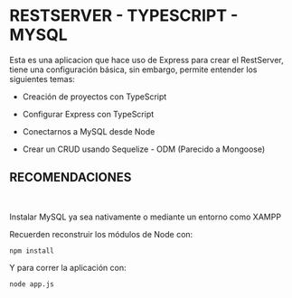 # RESTSERVER - TYPESCRIPT - MYSQL

Esta es una aplicacion que hace uso de Express para crear el RestServer, tiene una configuración básica, sin embargo, permite entender  los siguientes temas:

- Creación de proyectos con TypeScript

- Configurar Express con TypeScript

- Conectarnos a MySQL desde Node

- Crear un CRUD usando Sequelize - ODM (Parecido a Mongoose)

## **RECOMENDACIONES**

<br>

Instalar MySQL ya sea nativamente o mediante un entorno como XAMPP

Recuerden reconstruir los módulos de Node con:
```
npm install 
```
Y para correr la aplicación con:
```
node app.js
```

